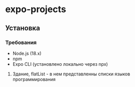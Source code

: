 # expo-projects
## Установка

### Требования
- Node.js (18.x)
- npm
- Expo CLI (установлено локально через npx)
  
1. Здание, flatList - в нем представленны списки языков программирования